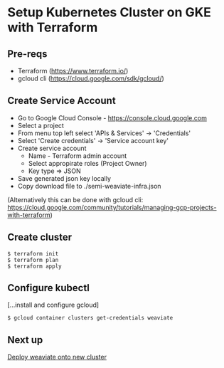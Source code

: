 # Setup Kubernetes Cluster on GKE with Terraform

## Pre-reqs

* Terraform (https://www.terraform.io/)
* gcloud cli (https://cloud.google.com/sdk/gcloud/)


## Create Service Account

* Go to Google Cloud Console - https://console.cloud.google.com
* Select a project
* From menu top left select 'APIs & Services' -> 'Credentials'
* Select 'Create credentials' -> 'Service account key'
* Create service account
	* Name - Terraform admin account
	* Select appropirate roles (Project Owner)
	* Key type => JSON
* Save generated json key locally
* Copy download file to ./semi-weaviate-infra.json

(Alternatively this can be done with gcloud cli: https://cloud.google.com/community/tutorials/managing-gcp-projects-with-terraform)

## Create cluster

```
$ terraform init
$ terraform plan
$ terraform apply
```


## Configure kubectl

[...install and configure gcloud]

```
$ gcloud container clusters get-credentials weaviate
```

## Next up

[Deploy weaviate onto new cluster](../../README.md)
